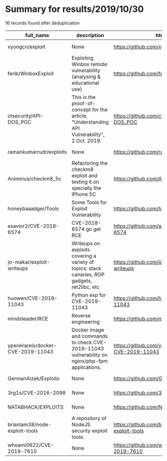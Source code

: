 
# Summary for results/2019/10/30
    
16 records found after deduplication

| full_name | description | html_url | matched_list | matched_count | pushed_at | size | stargazers_count | language | forks_count |
|------------------------------------|------------------------------------------------------------------------------------------------|-------------------------------------------------------|-----------------------|-----------------|---------------------------|--------|--------------------|------------|---------------|
| xyongcn/exploit | None | https://github.com/xyongcn/exploit | ['exploit'] | 1 | 2019-10-30 14:49:50+00:00 | 9981 | 2 | C | 2 |
| ferib/WinboxExploit | Exploting Winbox remote vulnerability (analysing & educational use) | https://github.com/ferib/WinboxExploit | ['exploit'] | 1 | 2019-10-30 12:57:26+00:00 | 12 | 1 | C# | 1 |
| ctsecurity/API-DOS_POC | This is the proof-of-concept for the article, "Understanding API Vulnerability", 2 Oct. 2019. | https://github.com/ctsecurity/API-DOS_POC | ['vulnerability poc'] | 1 | 2019-10-30 07:28:00+00:00 | 20 | 0 | Python | 0 |
| ramankumarrudr/exploits | None | https://github.com/ramankumarrudr/exploits | ['exploit'] | 1 | 2019-10-30 11:09:27+00:00 | 535 | 0 | | 0 |
| Animinus/checkm8_5c | Refactoring the checkm8 exploit and testing it on specially the iPhone 5C | https://github.com/Animinus/checkm8_5c | ['exploit'] | 1 | 2019-10-30 06:53:41+00:00 | 10 | 2 | Python | 1 |
| honeybaaadger/Tools | Some Tools for Exploit Vulnerability | https://github.com/honeybaaadger/Tools | ['exploit'] | 1 | 2019-10-30 04:04:05+00:00 | 65058 | 0 | Python | 0 |
| asavior2/CVE-2018-6574 | CVE-2018-6574 go get RCE | https://github.com/asavior2/CVE-2018-6574 | ['cve-2', 'rce'] | 2 | 2019-10-30 21:47:35+00:00 | 9 | 0 | Go | 0 |
| jo-makar/exploit-writeups | Writeups on exploits covering a variety of topics: stack canaries, ROP gadgets, ret2libc, etc | https://github.com/jo-makar/exploit-writeups | ['exploit'] | 1 | 2019-10-30 14:16:32+00:00 | 142 | 1 | Python | 0 |
| huowen/CVE-2019-11043 | Python exp for CVE-2019-11043 | https://github.com/huowen/CVE-2019-11043 | ['cve-2'] | 1 | 2019-10-30 06:19:21+00:00 | 9 | 6 | Python | 1 |
| mindsleader/RCE | Reverse engineering | https://github.com/mindsleader/RCE | ['rce'] | 1 | 2019-10-30 03:35:53+00:00 | 5 | 0 | | 0 |
| ypereirareis/docker-CVE-2019-11043 | Docker image and commands to check CVE-2019-11043 vulnerability on nginx/php-fpm applications. | https://github.com/ypereirareis/docker-CVE-2019-11043 | ['cve-2'] | 1 | 2019-10-30 12:53:43+00:00 | 71 | 6 | Dockerfile | 2 |
| GermanAizek/Exploits | None | https://github.com/GermanAizek/Exploits | ['exploit'] | 1 | 2019-10-30 12:00:47+00:00 | 0 | 0 | | 0 |
| 3rg1s/CVE-2016-2098 | None | https://github.com/3rg1s/CVE-2016-2098 | ['cve-2'] | 1 | 2019-10-30 12:39:01+00:00 | 2 | 0 | Python | 0 |
| NATABHACK/EXPLOITS | None | https://github.com/NATABHACK/EXPLOITS | ['exploit'] | 1 | 2019-10-30 15:05:44+00:00 | 1169 | 0 | Python | 0 |
| brianlam38/node-exploit-tools | A repository of NodeJS security exploit tools. | https://github.com/brianlam38/node-exploit-tools | ['exploit'] | 1 | 2019-10-30 23:46:57+00:00 | 6 | 0 | JavaScript | 0 |
| whoami0622/CVE-2019-7610 | None | https://github.com/whoami0622/CVE-2019-7610 | ['cve-2'] | 1 | 2019-10-30 18:00:12+00:00 | 66 | 1 | | 0 |
